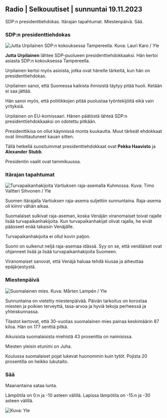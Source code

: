 ## Radio \| Selkouutiset \| sunnuntai 19.11.2023

SDP:n presidenttiehdokas. Itärajan tapahtumat. Miestenpäivä. Sää.

### SDP:n presidenttiehdokas

![Jutta Urpilainen SDP:n kokouksessa Tampereella. Kuva: Lauri Karo / Yle](https://images.cdn.yle.fi/image/upload/c_crop,h_3078,w_5472,x_0,y_536/ar_1.7777777777777777,c_fill,g_faces,h_675,w_1200/dpr_1.0/q_auto:eco/f_auto/fl_lossy/v1700390392/39-12029436559e5d3e7734)

**Jutta Urpilainen** lähtee SDP-puolueen presidenttiehdokkaaksi. Hän kertoi asiasta SDP:n kokouksessa Tampereella.

Urpilainen kertoi myös asioista, jotka ovat hänelle tärkeitä, kun hän on presidenttiehdokas.

Urpilainen sanoi, että Suomessa kaikista ihmisistä täytyy pitää huoli. Ketään ei saa jättää.

Hän sanoi myös, että poliitikkojen pitää puolustaa työntekijöitä eikä vain yrityksiä.

Urpilainen on EU-komissaari. Hänen päätöstä lähteä SDP:n presidenttiehdokkaaksi on odotettu pitkään.

Presidenttikisa on ollut käynnissä monta kuukautta. Muut tärkeät ehdokkaat ovat ilmoittautuneet kauan sitten.

Tällä hetkellä suosituimmat presidenttiehdokkaat ovat **Pekka Haavisto** ja **Alexander** **Stubb**.

Presidentin vaalit ovat tammikuussa.

### Itärajan tapahtumat

![Turvapaikanhakijoita Vartiuksen raja-asemalla Kuhmossa. Kuva: Timo Valtteri Sihvonen / Yle](https://images.cdn.yle.fi/image/upload/c_crop,h_2312,w_4110,x_1360,y_535/ar_1.7777777777777777,c_fill,g_faces,h_675,w_1200/dpr_1.0/q_auto:eco/f_auto/fl_lossy/v1700313355/39-12026836558740e2c62a)

Suomen itärajalla Vartiuksen raja-asema suljettiin sunnuntaina. Raja-asema oli kiinni vähän aikaa.

Suomalaiset sulkivat raja-aseman, koska Venäjän viranomaiset toivat rajalle lisää turvapaikanhakijoita. Kun turvapaikanhakijat olivat rajalla, he eivät päässeet enää takaisin Venäjälle.

Turvapaikanhakijoita ei ollut kovin paljon.

Suomi on sulkenut neljä raja-asemaa idässä. Syy on se, että venäläiset ovat ohjanneet lisää ja lisää turvapaikanhakijoita Suomeen.

Viranomaiset sanovat, että Venäjä haluaa tehdä kiusaa ja aiheuttaa epäjärjestystä.

### Miestenpäivä

![Suomalainen mies. Kuva: Mårten Lampén / Yle](https://images.cdn.yle.fi/image/upload/c_crop,h_3375,w_6000,x_0,y_164/ar_1.7777777777777777,c_fill,g_faces,h_675,w_1200/dpr_1.0/q_auto:eco/f_auto/fl_lossy/v1700042381/39-1200843655493de62883)

Sunnuntaina on vietetty miestenpäivää. Päivän tarkoitus on korostaa miesten ja poikien terveyttä, tasa-arvoa ja hyviä tekoja perheessä ja yhteiskunnassa.

Tilastot kertovat, että 30-vuotias suomalainen mies painaa keskimäärin 87 kiloa. Hän on 177 senttiä pitkä.

Aikuisista suomalaisista miehistä 43 prosenttia on naimisissa.

Miesten yleisin etunimi on Juha.

Koulussa suomalaiset pojat lukevat huonommin kuin tytöt. Pojista 20 prosentilla on heikko lukutaito.

### Sää

Maanantaina sataa lunta.

Lämpötila on 0:n ja -10 asteen välillä. Lapissa lämpötila on -15:n ja -30 asteen välillä.

![ Kuva: Yle](https://images.cdn.yle.fi/image/upload/c_crop,h_1080,w_1919,x_0,y_0/ar_1.7777777777777777,c_fill,g_faces,h_675,w_1200/dpr_1.0/q_auto:eco/f_auto/fl_lossy/v1700408413/39-1203034655a2c36dc32d)
